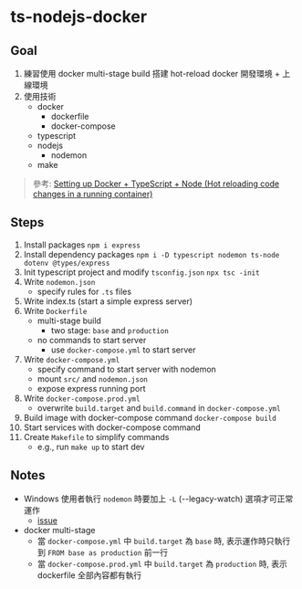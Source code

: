 # ts-nodejs-docker

## Goal

1. 練習使用 docker multi-stage build 搭建 hot-reload docker 開發環境 + 上線環境
1. 使用技術
    - docker
        - dockerfile
        - docker-compose
    - typescript
    - nodejs
        - nodemon
    - make

> 參考: [Setting up Docker + TypeScript + Node (Hot reloading code changes in a running container)](https://dev.to/dariansampare/setting-up-docker-typescript-node-hot-reloading-code-changes-in-a-running-container-2b2f)

## Steps

1. Install packages
   `npm i express`
1. Install dependency packages
   `npm i -D typescript nodemon ts-node dotenv @types/express`
1. Init typescript project and modify `tsconfig.json`
   `npx tsc -init`
1. Write `nodemon.json`
    - specify rules for `.ts` files
1. Write index.ts (start a simple express server)
1. Write `Dockerfile`
    - multi-stage build
        - two stage: `base` and `production`
    - no commands to start server
        - use `docker-compose.yml` to start server
1. Write `docker-compose.yml`
    - specify command to start server with nodemon
    - mount `src/` and `nodemon.json`
    - expose express running port
1. Write `docker-compose.prod.yml`
    - overwrite `build.target` and `build.command` in `docker-compose.yml`
1. Build image with docker-compose command
   `docker-compose build`
1. Start services with docker-compose command
1. Create `Makefile` to simplify commands
    - e.g., run `make up` to start dev

## Notes

-   Windows 使用者執行 `nodemon` 時要加上 `-L` (--legacy-watch) 選項才可正常運作
    -   [issue](https://github.com/remy/nodemon/issues/1447)
-   docker multi-stage
    -   當 `docker-compose.yml` 中 `build.target` 為 `base` 時, 表示運作時只執行到 `FROM base as production` 前一行
    -   當 `docker-compose.prod.yml` 中 `build.target` 為 `production` 時, 表示 dockerfile 全部內容都有執行
